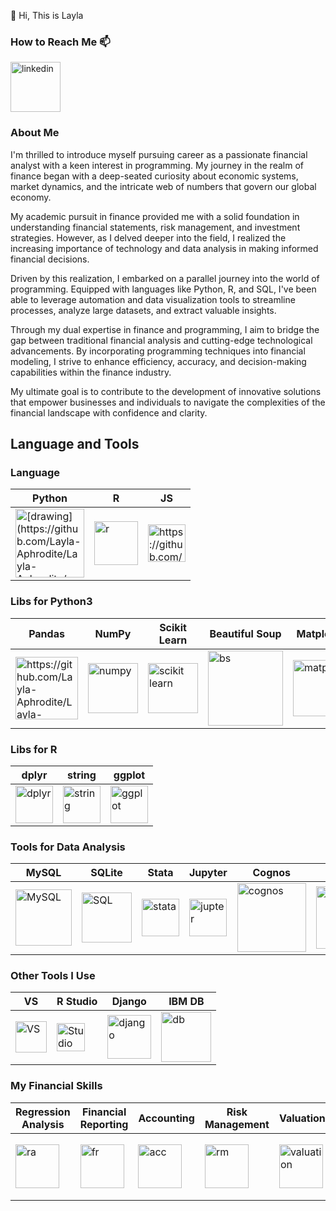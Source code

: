 👋 Hi, This is Layla


### How to Reach Me 📫
[<img width="80" alt="linkedin" src="https://github.com/Layla-Aphrodite/Layla-Aphrodite/assets/163326456/39064f9e-e95a-4445-ab25-0c1b160d3ae9">](https://www.linkedin.com/in/laylayuan/)


### About Me
I'm thrilled to introduce myself pursuing career as a passionate financial analyst with a keen interest in programming. My journey in the realm of finance began with a deep-seated curiosity about economic systems, market dynamics, and the intricate web of numbers that govern our global economy.

My academic pursuit in finance provided me with a solid foundation in understanding financial statements, risk management, and investment strategies. However, as I delved deeper into the field, I realized the increasing importance of technology and data analysis in making informed financial decisions.

Driven by this realization, I embarked on a parallel journey into the world of programming. Equipped with languages like Python, R, and SQL, I've been able to leverage automation and data visualization tools to streamline processes, analyze large datasets, and extract valuable insights.

Through my dual expertise in finance and programming, I aim to bridge the gap between traditional financial analysis and cutting-edge technological advancements. By incorporating programming techniques into financial modeling, I strive to enhance efficiency, accuracy, and decision-making capabilities within the finance industry.

My ultimate goal is to contribute to the development of innovative solutions that empower businesses and individuals to navigate the complexities of the financial landscape with confidence and clarity.

## Language and Tools
### Language
| Python | R | JS |
|--------|----|---|
|<img src="https://github.com/Layla-Aphrodite/Layla-Aphrodite/assets/163326456/a9aa6213-2c70-40dc-8367-f194f1f585d4.png" alt="[drawing](https://github.com/Layla-Aphrodite/Layla-Aphrodite/assets/163326456/a9aa6213-2c70-40dc-8367-f194f1f585d4.png)" width="110"/> |<img width="70" alt="r" src="https://github.com/Layla-Aphrodite/Layla-Aphrodite/assets/163326456/51b42f88-08b7-47a2-989e-59dc92dd95f5)">| <img src="https://github.com/Layla-Aphrodite/Layla-Aphrodite/assets/163326456/0c7e8855-8753-45ba-ae3c-e1a724dd24eb.png" alt="https://github.com/Layla-Aphrodite/Layla-Aphrodite/assets/163326456/0c7e8855-8753-45ba-ae3c-e1a724dd24eb.png" width="60"/>



### Libs for Python3
| Pandas | NumPy | Scikit Learn| Beautiful Soup | Matplotlib | SciPy | Seaborn| Pygame |
|--------|-------|----------------|------------|-------|--------|--------|---|
| <img src="https://github.com/Layla-Aphrodite/Layla-Aphrodite/assets/163326456/a8114f03-308e-424e-8855-0b2f22693a6a.jpg" alt="https://github.com/Layla-Aphrodite/Layla-Aphrodite/assets/163326456/a8114f03-308e-424e-8855-0b2f22693a6a" width="100"/> | <img width="80" alt="numpy" src="https://github.com/Layla-Aphrodite/Layla-Aphrodite/assets/163326456/86e3c126-462c-443b-9b90-0e1e4424a558"> |<img width="80" alt="scikit learn" src="https://github.com/Layla-Aphrodite/Layla-Aphrodite/assets/163326456/d8a073ba-86b3-4cc4-b8ed-4543b835e355">| <img width="120" alt="bs" src="https://github.com/Layla-Aphrodite/Layla-Aphrodite/assets/163326456/56230162-f8e6-488d-9e60-5caf6a04017e"> | <img width="90" alt="matplot" src="https://github.com/Layla-Aphrodite/Layla-Aphrodite/assets/163326456/d6bf6183-84ee-4460-8bb0-288edcebde18"> | <img width="55" alt="scipy" src="https://github.com/Layla-Aphrodite/Layla-Aphrodite/assets/163326456/a508aac9-172d-46da-9a3f-4bf8dbbbf9fc"> |<img width="55" src="https://github.com/Layla-Aphrodite/Layla-Aphrodite/assets/163326456/eeb95961-f2aa-486b-9c59-b66d864944a1"> |<img width="120" alt="Pygame" src="https://github.com/Layla-Aphrodite/Layla-Aphrodite/assets/163326456/14828c94-05a7-417f-a312-d143d857eec7">



### Libs for R
| dplyr | string | ggplot | 
|--------|-------|----------------|
|<img width="60" alt="dplyr" src="https://github.com/Layla-Aphrodite/Layla-Aphrodite/assets/163326456/05a5f8dd-cd34-442a-aa29-ef0aff5e42f0">|<img width="60" alt="string" src="https://github.com/Layla-Aphrodite/Layla-Aphrodite/assets/163326456/47b3bbb6-a0a9-4532-a73b-eafc4aa405ea">|<img width="60" alt="ggplot" src="https://github.com/Layla-Aphrodite/Layla-Aphrodite/assets/163326456/f5733d4c-8b1e-4f04-a296-0593712f73ee">|


### Tools for Data Analysis
| MySQL | SQLite | Stata | Jupyter | Cognos | Power BI |
|-------|-----|-------|---------|--------|----------|
| <img width="90" alt="MySQL" src="https://github.com/Layla-Aphrodite/Layla-Aphrodite/assets/163326456/d45517c3-617d-4cd8-a09f-c225892aa3b7">|<img width="80" alt="SQL" src="https://github.com/Layla-Aphrodite/Layla-Aphrodite/assets/163326456/40cac9f7-629c-4a7e-b73e-c79e220bd257"> |<img width="60" alt="stata" src="https://github.com/Layla-Aphrodite/Layla-Aphrodite/assets/163326456/385f8a46-73e4-4fb5-9bd4-66f5a29be900"> |<img width="60" alt="jupter" src="https://github.com/Layla-Aphrodite/Layla-Aphrodite/assets/163326456/607ec62f-a545-4755-9e59-72f6452b9911">|<img width="110" alt="cognos" src="https://github.com/Layla-Aphrodite/Layla-Aphrodite/assets/163326456/7cf81de4-3fbc-470f-af1e-107538e04cac">|<img width="100" alt="power bi" src="https://github.com/Layla-Aphrodite/Layla-Aphrodite/assets/163326456/fda90c8d-05db-4285-804e-5a802363c73b">|


### Other Tools I Use
| VS | R Studio | Django | IBM DB |
|----|--------|--------|----------|
|<img width="50" alt="VS" src="https://github.com/Layla-Aphrodite/Layla-Aphrodite/assets/163326456/9a706aa6-717c-4757-a5e7-d67b6ac04728">|<img width="45" alt="Studio" src="https://github.com/Layla-Aphrodite/Layla-Aphrodite/assets/163326456/140865ca-519a-41b9-afce-2e859f7f8726">|<img width="70" alt="django" src="https://github.com/Layla-Aphrodite/Layla-Aphrodite/assets/163326456/249c9054-9e6c-4b8b-acf5-642a60894479">| <img width='80' alt='db' src='https://github.com/Layla-Aphrodite/Layla-Aphrodite/assets/163326456/1e4a9edf-4c6c-4819-8845-e43cfc2421cc'> |


### My Financial Skills
| Regression Analysis | Financial Reporting | Accounting | Risk Management | Valuation | Project Evaluation | Singapore Taxation | Audit |
|---------------------|---------------------|------------|-----------------|-----------|--------------------|--------------------|-------|
|<img width="70" alt='ra' src='https://github.com/Layla-Aphrodite/Layla-Aphrodite/assets/163326456/5744c903-5aeb-47a0-b15f-059f3899837d'>| <img width='70' alt='fr' src='https://github.com/Layla-Aphrodite/Layla-Aphrodite/assets/163326456/f76346e2-fb08-4758-b357-007883597b89'> |<img width='70' alt='acc' src='https://github.com/Layla-Aphrodite/Layla-Aphrodite/assets/163326456/5cb23b82-c657-4de9-9192-b794325d7c47'> |<img width='70' alt='rm' src='https://github.com/Layla-Aphrodite/Layla-Aphrodite/assets/163326456/1db5febc-5846-481e-996b-bf9f597c39f9'> |<img width='70' alt='valuation' src='https://github.com/Layla-Aphrodite/Layla-Aphrodite/assets/163326456/cafadde5-54a5-49b0-89bd-5173d6173128'> |<img width='70' alt='pe' src='https://github.com/Layla-Aphrodite/Layla-Aphrodite/assets/163326456/9e264545-de87-4259-9df5-103ea45ea242'> |<img width='70' alt='tax' src='https://github.com/Layla-Aphrodite/Layla-Aphrodite/assets/163326456/fcc94d0c-170d-4fb0-b0b3-a2e80b80191b'>|<img width='100' alt='audit' src='https://github.com/Layla-Aphrodite/Layla-Aphrodite/assets/163326456/42943653-80c3-4f1e-b443-25ddf6dd5afe'> |



<!---
Layla-Aphrodite/Layla-Aphrodite is a ✨ special ✨ repository because its `README.md` (this file) appears on your GitHub profile.
You can click the Preview link to take a look at your changes.
--->
